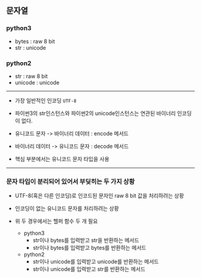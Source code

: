 ## 문자열

### python3
* bytes : raw 8 bit
* str : unicode


### python2
* str : raw 8 bit
* unicode : unicode

---

* 가장 일반적인 인코딩 `UTF-8`
* 파이썬3의 str인스턴스와 파이썬2의 unicode인스턴스는 연관된 바이너리 인코딩이 없다.


* 유니코드 문자 -> 바이너리 데이터 : encode 메서드
* 바이너리 데이터 -> 유니코드 문자 : decode 메서드


* 핵심 부분에서는 유니코드 문자 타입을 사용

---

### 문자 타입이 분리되어 있어서 부딪히는 두 가지 상황
* UTF-8(혹은 다른 인코딩)로 인코드된 문자인 raw 8 bit 값을 처리하려는 상황
* 인코딩이 없는 유니코드 문자를 처리하려는 상황


* 위 두 경우에서는 헬퍼 함수 두 개 필요
  * python3
    * str이나 bytes를 입력받고 str을 반환하는 메서드
    * str이나 bytes를 입력받고 bytes를 반환하는 메서드
  * python2
    * str이나 unicode를 입력받고 unicode를 반환하는 메서드
    * str이나 unicode를 입력받고 str를 반환하는 메서드
